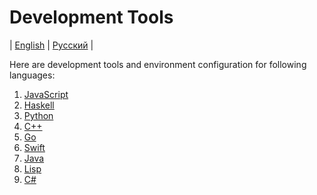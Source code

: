 # Development Tools
| [English](README.md) | [Русский](README.ru.md) |

Here are development tools and environment configuration for following languages:
  1. [JavaScript](JavaScript/README.md)
  2. [Haskell](Haskell/README.md)
  3. [Python](Python/README.md)
  4. [C++](C++/README.md)
  5. [Go](Go/README.md)
  6. [Swift](Swift/README.md)
  7. [Java](Java/README.md)
  8. [Lisp](Lisp/README.md)
  9. [C&#35;](CSharp/README.md)
